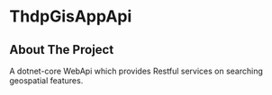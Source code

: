 # ThdpGisAppApi
## About The Project
A dotnet-core WebApi which provides Restful services on searching geospatial features.
